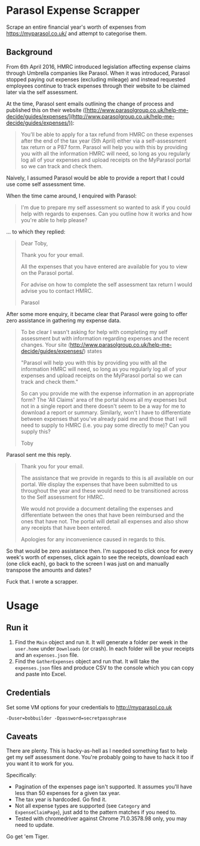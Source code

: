 # Parasol Expense Scrapper

Scrape an entire financial year's worth of expenses from https://myparasol.co.uk/ and attempt to categorise them.

## Background

From 6th April 2016, HMRC introduced legislation affecting expense claims through Umbrella companies like Parasol. When it was introduced, Parasol stopped paying out expenses (excluding mileage) and instead requested employees continue to track expenses through their website to be claimed later via the self assessment.

At the time, Parasol sent emails outlining the change of process and published this on their website ([http://www.parasolgroup.co.uk/help-me-decide/guides/expenses/](http://www.parasolgroup.co.uk/help-me-decide/guides/expenses/)):

> You’ll be able to apply for a tax refund from HMRC on these expenses after the end of the tax year (5th April) either via a self-assessment tax return or a P87 form. Parasol will help you with this by providing you with all the information HMRC will need, so long as you regularly log all of your expenses and upload receipts on the MyParasol portal so we can track and check them.

Naively, I assumed Parasol would be able to provide a report that I could use come self assessment time.

When the time came around, I enquired with Parasol:

> I'm due to prepare my self assessment so wanted to ask if you could help with regards to expenses. Can you outline how it works and how you're able to help please?

... to which they replied:

> Dear Toby,   
> 
> Thank you for your email.  
>
> All the expenses that you have entered are available for you to view on the Parasol portal.  
>
> For advise on how to complete the self assessment tax return I would advise you to contact HMRC.  
>
> Parasol

After some more enquiry, it became clear that Parasol were going to offer zero assistance in gathering my expense data.

> To be clear I wasn't asking for help with completing my self assessment but with information regarding expenses and the recent changes. Your site (http://www.parasolgroup.co.uk/help-me-decide/guides/expenses/) states  
>
> "Parasol will help you with this by providing you with all the information HMRC will need, so long as you regularly log all of your expenses and upload receipts on the MyParasol portal so we can track and check them."  
> 
> So can you provide me with the expense information in an appropriate form? The 'All Claims' area of the portal shows all my expenses but not in a single report and there doesn't seem to be a way for me to download a report or summary. Similarly, won't I have to differentiate between expenses that you've already paid me and those that I will need to supply to HMRC (i.e. you pay some directly to me)? Can you supply this?   
>
> Toby

Parasol sent me this reply.

> Thank you for your email.  
>
> The assistance that we provide in regards to this is all available on our portal. We display the expenses that have been submitted to us throughout the year and these would need to be transitioned across to the Self assessment for HMRC.  
>
> We would not provide a document detailing the expenses and differentiate between the ones that have been reimbursed and the ones that have not. The portal will detail all expenses and also show any receipts that have been entered.   
>
> Apologies for any inconvenience caused in regards to this.  

So that would be zero assistance then. I'm supposed to click once for every week's worth of expenses, click again to see the receipts, download each (one click each), go back to the screen I was just on and manually transpose the amounts and dates? 

Fuck that. I wrote a scrapper.﻿ 

# Usage

## Run it

1. Find the `Main` object and run it. It will generate a folder per week in the `user.home` under `Downloads` (or crash). In each folder will be your receipts and an `expenses.json` file.
1. Find the `GatherExpenses` object and run that. It will take the `expenses.json` files and produce CSV to the console which you can copy and paste into Excel.

## Credentials

Set some VM options for your credentials to http://myparasol.co.uk

```
-Duser=bobbuilder -Dpassword=secretpassphrase
```

## Caveats

There are plenty. This is hacky-as-hell as I needed something fast to help get my self assessment done. You're probably going to have to hack it too if you want it to work for you.

Specifically:

* Pagination of the expenses page isn't supported. It assumes you'll have less than 50 expenses for a given tax year.
* The tax year is hardcoded. Go find it.
* Not all expense types are supported (see `Category` and `ExpenseClaimPage`), just add to the pattern matches if you need to.
* Tested with chromedriver against Chrome 71.0.3578.98 only, you may need to update.

Go get 'em Tiger.
